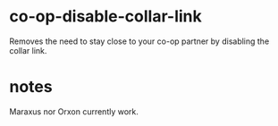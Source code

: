 # co-op-disable-collar-link
Removes the need to stay close to your co-op partner by disabling the collar link.

# notes
 Maraxus nor Orxon currently work.